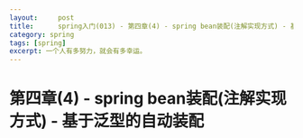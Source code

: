 ```yaml
---
layout:     post
title:      spring入门(013) - 第四章(4) - spring bean装配(注解实现方式) - 基于泛型的自动装配
category: spring
tags: [spring]
excerpt: 一个人有多努力，就会有多幸运。
---
```


第四章(4) - spring bean装配(注解实现方式) - 基于泛型的自动装配
=======================================



